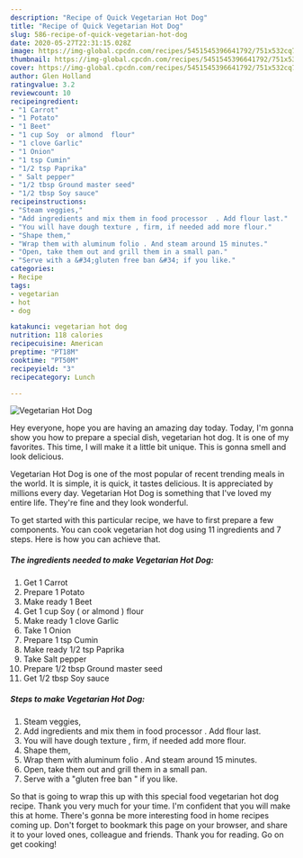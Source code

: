 ```yaml
---
description: "Recipe of Quick Vegetarian Hot Dog"
title: "Recipe of Quick Vegetarian Hot Dog"
slug: 586-recipe-of-quick-vegetarian-hot-dog
date: 2020-05-27T22:31:15.028Z
image: https://img-global.cpcdn.com/recipes/5451545396641792/751x532cq70/vegetarian-hot-dog-recipe-main-photo.jpg
thumbnail: https://img-global.cpcdn.com/recipes/5451545396641792/751x532cq70/vegetarian-hot-dog-recipe-main-photo.jpg
cover: https://img-global.cpcdn.com/recipes/5451545396641792/751x532cq70/vegetarian-hot-dog-recipe-main-photo.jpg
author: Glen Holland
ratingvalue: 3.2
reviewcount: 10
recipeingredient:
- "1 Carrot"
- "1 Potato"
- "1 Beet"
- "1 cup Soy  or almond  flour"
- "1 clove Garlic"
- "1 Onion"
- "1 tsp Cumin"
- "1/2 tsp Paprika"
- " Salt pepper"
- "1/2 tbsp Ground master seed"
- "1/2 tbsp Soy sauce"
recipeinstructions:
- "Steam veggies,"
- "Add ingredients and mix them in food processor  . Add flour last."
- "You will have dough texture , firm, if needed add more flour."
- "Shape them,"
- "Wrap them with aluminum folio . And steam around 15 minutes."
- "Open, take them out and grill them in a small pan."
- "Serve with a &#34;gluten free ban &#34; if you like."
categories:
- Recipe
tags:
- vegetarian
- hot
- dog

katakunci: vegetarian hot dog 
nutrition: 118 calories
recipecuisine: American
preptime: "PT18M"
cooktime: "PT50M"
recipeyield: "3"
recipecategory: Lunch

---
```



![Vegetarian Hot Dog](https://img-global.cpcdn.com/recipes/5451545396641792/751x532cq70/vegetarian-hot-dog-recipe-main-photo.jpg)

Hey everyone, hope you are having an amazing day today. Today, I'm gonna show you how to prepare a special dish, vegetarian hot dog. It is one of my favorites. This time, I will make it a little bit unique. This is gonna smell and look delicious.

Vegetarian Hot Dog is one of the most popular of recent trending meals in the world. It is simple, it is quick, it tastes delicious. It is appreciated by millions every day. Vegetarian Hot Dog is something that I've loved my entire life. They're fine and they look wonderful.




To get started with this particular recipe, we have to first prepare a few components. You can cook vegetarian hot dog using 11 ingredients and 7 steps. Here is how you can achieve that.

<!--inarticleads1-->

##### The ingredients needed to make Vegetarian Hot Dog:

1. Get 1 Carrot
1. Prepare 1 Potato
1. Make ready 1 Beet
1. Get 1 cup Soy ( or almond ) flour
1. Make ready 1 clove Garlic
1. Take 1 Onion
1. Prepare 1 tsp Cumin
1. Make ready 1/2 tsp Paprika
1. Take  Salt pepper
1. Prepare 1/2 tbsp Ground master seed
1. Get 1/2 tbsp Soy sauce




<!--inarticleads2-->

##### Steps to make Vegetarian Hot Dog:

1. Steam veggies,
1. Add ingredients and mix them in food processor  . Add flour last.
1. You will have dough texture , firm, if needed add more flour.
1. Shape them,
1. Wrap them with aluminum folio . And steam around 15 minutes.
1. Open, take them out and grill them in a small pan.
1. Serve with a &#34;gluten free ban &#34; if you like.




So that is going to wrap this up with this special food vegetarian hot dog recipe. Thank you very much for your time. I'm confident that you will make this at home. There's gonna be more interesting food in home recipes coming up. Don't forget to bookmark this page on your browser, and share it to your loved ones, colleague and friends. Thank you for reading. Go on get cooking!
